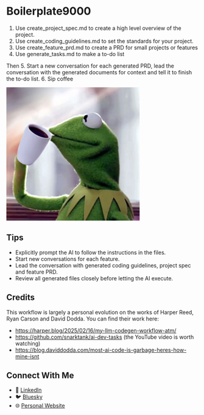 # Boilerplate9000

1. Use create_project_spec.md to create a high level overview of the project.
2. Use create_coding_guidelines.md to set the standards for your project.
3. Use create_feature_prd.md to create a PRD for small projects or features
4. Use generate_tasks.md to make a to-do list

Then
5. Start a new conversation for each generated PRD, lead the conversation with the generated documents for context and tell it to finish the to-do list.
6. Sip coffee

![alt text](r9soy.jpg)

## Tips

- Explicitly prompt the AI to follow the instructions in the files.
- Start new conversations for each feature.
- Lead the conversation with generated coding guidelines, project spec and feature PRD.
- Review all generated files closely before letting the AI execute.

## Credits

This workflow is largely a personal evolution on the works of Harper Reed, Ryan Carson and David Dodda. You can find their work here:
- https://harper.blog/2025/02/16/my-llm-codegen-workflow-atm/ 
- https://github.com/snarktank/ai-dev-tasks (the YouTube video is worth watching)
- https://blog.daviddodda.com/most-ai-code-is-garbage-heres-how-mine-isnt

## Connect With Me

- 💼 [LinkedIn](https://www.linkedin.com/in/michielberk/)
- 🐦 [Bluesky](https://bsky.app/profile/michielberk.com)
- 🌐 [Personal Website](https://michielberk.com/)